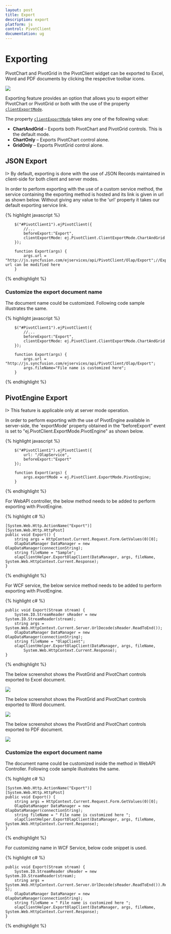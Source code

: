 ```yaml
---
layout: post
title: Export
description: export
platform: js
control: PivotClient
documentation: ug
---
```


# Exporting

PivotChart and PivotGrid in the PivotClient widget can be exported to Excel, Word and PDF documents by clicking the respective toolbar icons.

![](Export_images/exporting-icons.png) 

Exporting feature provides an option that allows you to export either PivotChart or PivotGrid or both with the use of the property [`clientExportMode`](/api/js/ejpivotclient#enum:clientexportmode).

The property [`clientExportMode`](/api/js/ejpivotclient#enum:clientexportmode) takes any one of the following value:

* **ChartAndGrid** – Exports both PivotChart and PivotGrid controls. This is the default mode.
* **ChartOnly** – Exports PivotChart control alone.
* **GridOnly** – Exports PivotGrid control alone.

## JSON Export

I> By default, exporting is done with the use of JSON Records maintained in client-side for both client and server modes.

In order to perform exporting with the use of a custom service method, the service containing the exporting method is hosted and its link is given in url as shown below.  Without giving any value to the 'url' property it takes our default exporting service link.

{% highlight javascript %}

        $("#PivotClient1").ejPivotClient({
            //...
            beforeExport:"Export",
            clientExportMode: ej.PivotClient.ClientExportMode.ChartAndGrid
        });
        
        function Export(args) {
            args.url = "http://js.syncfusion.com/ejservices/api/PivotClient/Olap/Export";//Exporting url can be modified here
        }
{% endhighlight %}

### Customize the export document name

The document name could be customized. Following code sample illustrates the same.

{% highlight javascript %}

        $("#PivotClient1").ejPivotClient({
            //...
            beforeExport:"Export",
            clientExportMode: ej.PivotClient.ClientExportMode.ChartAndGrid
        });
        
        function Export(args) {
            args.url = "http://js.syncfusion.com/ejservices/api/PivotClient/Olap/Export";
            args.fileName="File name is customized here";
        }
{% endhighlight %}

## PivotEngine Export

I> This feature is applicable only at server mode operation.

In order to perform exporting with the use of PivotEngine available in server-side, the 'exportMode' property obtained in the “beforeExport” event is set to "ej.PivotClient.ExportMode.PivotEngine" as shown below.

{% highlight javascript %}

        $("#PivotClient1").ejPivotClient({
            url: "/OlapService",
            beforeExport:"Export"
        });
        
        function Export(args) {
            args.exportMode = ej.PivotClient.ExportMode.PivotEngine;
        }
        
 {% endhighlight %}

For WebAPI controller, the below method needs to be added to perform exporting with PivotEngine.

{% highlight c# %}

    [System.Web.Http.ActionName("Export")]
    [System.Web.Http.HttpPost]
    public void Export() {
        string args = HttpContext.Current.Request.Form.GetValues(0)[0];
        OlapDataManager DataManager = new OlapDataManager(connectionString);
        string fileName = "Sample";
        olapClientHelper.ExportOlapClient(DataManager, args, fileName, System.Web.HttpContext.Current.Response);
    }

{% endhighlight %}

For WCF service, the below service method needs to be added to perform exporting with PivotEngine.

{% highlight c# %}

    public void Export(Stream stream) {
        System.IO.StreamReader sReader = new System.IO.StreamReader(stream);
        string args = System.Web.HttpContext.Current.Server.UrlDecode(sReader.ReadToEnd());
        OlapDataManager DataManager = new OlapDataManager(connectionString);
        string fileName = "OlapClient";
        olapClientHelper.ExportOlapClient(DataManager, args, fileName,
            System.Web.HttpContext.Current.Response);
    }

{% endhighlight %}

The below screenshot shows the PivotGrid and PivotChart controls exported to Excel document.

![](Export_images/excel-export.png)

The below screenshot shows the PivotGrid and PivotChart controls exported to Word document.

![](Export_images/Word-Export.png)

The below screenshot shows the PivotGrid and PivotChart controls exported to PDF document.

![](Export_images/Pdf-Export.png)

### Customize the export document name

The document name could be customized inside the method in WebAPI Controller. Following code sample illustrates the same.

{% highlight c# %}

    [System.Web.Http.ActionName("Export")]
    [System.Web.Http.HttpPost]
    public void Export() {
        string args = HttpContext.Current.Request.Form.GetValues(0)[0];
        OlapDataManager DataManager = new OlapDataManager(connectionString);
        string fileName = " File name is customized here ";
        olapClientHelper.ExportOlapClient(DataManager, args, fileName, System.Web.HttpContext.Current.Response);
    }

{% endhighlight %}

For customizing name in WCF Service, below code snippet is used.

{% highlight c# %}

    public void Export(Stream stream) {
        System.IO.StreamReader sReader = new System.IO.StreamReader(stream);
        string args = System.Web.HttpContext.Current.Server.UrlDecode(sReader.ReadToEnd()).Remove(0, 5);
        OlapDataManager DataManager = new OlapDataManager(connectionString);
        string fileName = " File name is customized here ";
        olapClientHelper.ExportOlapClient(DataManager, args, fileName, System.Web.HttpContext.Current.Response);
    }

{% endhighlight %}



